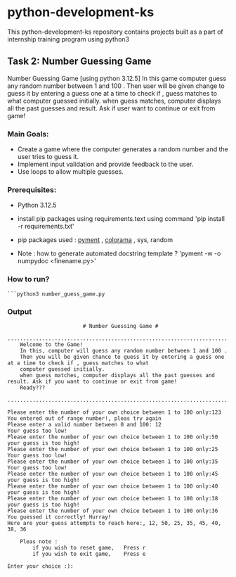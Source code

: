 # python-development-ks
This python-development-ks repository contains projects built as a part of internship training program using python3

## Task 2: Number Guessing Game
Number Guessing Game [using python 3.12.5]
In this game computer guess any random number between 1 and 100 .
Then user will be given change to guess it by entering a guess one at a time to check if , guess matches to what computer guessed initially.
when guess matches, computer displays all the past guesses and result. Ask if user want to continue or exit from game!

### Main Goals:
- Create a game where the computer generates a random number and the user tries to guess it.
- Implement input validation and provide feedback to the user.
- Use loops to allow multiple guesses.

### Prerequisites:
- Python 3.12.5
- install pip packages using requirements.text using command  'pip install -r requirements.txt'

- pip packages used : [pyment](https://pypi.org/project/pyment/) , [colorama](https://pypi.org/project/colorama/) , sys, random
- Note : how to generate automated docstring template ? 'pyment -w -o numpydoc <finename.py>'

### How to run?
    ```python3 number_guess_game.py

### Output
```
                        # Number Guessing Game #
    ..............................................................................................................  
    Welcome to the Game!                  
    In this, computer will guess any random number between 1 and 100 .
    Then you will be given chance to guess it by entering a guess one at a time to check if , guess matches to what 
    computer guessed initially.
    when guess matches, computer displays all the past guesses and result. Ask if you want to continue or exit from game!
    Ready???
    ................................................................................................................
    
Please enter the number of your own choice between 1 to 100 only:123
You entered out of range number!, pleas try again
Please enter a valid number between 0 and 100: 12
Your guess too low!
Please enter the number of your own choice between 1 to 100 only:50
your guess is too high!
Please enter the number of your own choice between 1 to 100 only:25
Your guess too low!
Please enter the number of your own choice between 1 to 100 only:35
Your guess too low!
Please enter the number of your own choice between 1 to 100 only:45
your guess is too high!
Please enter the number of your own choice between 1 to 100 only:40
your guess is too high!
Please enter the number of your own choice between 1 to 100 only:38
your guess is too high!
Please enter the number of your own choice between 1 to 100 only:36
You guessed it correctly! Hurray!
Here are your guess attempts to reach here:, 12, 50, 25, 35, 45, 40, 38, 36

    Pleas note : 
        if you wish to reset game,   Press r
        if you wish to exit game,    Press e
    
Enter your choice :): 